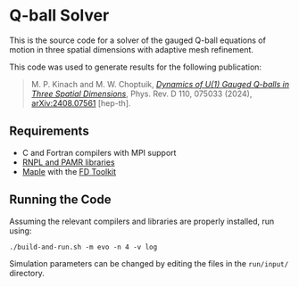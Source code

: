 # Q-ball Solver
 
This is the source code for a solver of the gauged Q-ball equations of motion in three spatial dimensions with adaptive mesh refinement.

This code was used to generate results for the following publication:
> M. P. Kinach and M. W. Choptuik, [*Dynamics of U(1) Gauged Q-balls in Three Spatial Dimensions*](https://doi.org/10.1103/PhysRevD.110.075033), Phys. Rev. D 110, 075033 (2024), [arXiv:2408.07561](https://doi.org/10.48550/arXiv.2408.07561) [hep-th].

## Requirements
 
* C and Fortran compilers with MPI support
* [RNPL and PAMR libraries](http://laplace.physics.ubc.ca/Group/Software.html)
* [Maple](https://maplesoft.com/) with the [FD Toolkit](https://github.com/rmanak/FD/)

## Running the Code

Assuming the relevant compilers and libraries are properly installed, run using:
```
./build-and-run.sh -m evo -n 4 -v log
```
Simulation parameters can be changed by editing the files in the `run/input/` directory.

<!-- 
## Sample Results

* VIDEO: [video](https://vimeo.com/)
* -->
